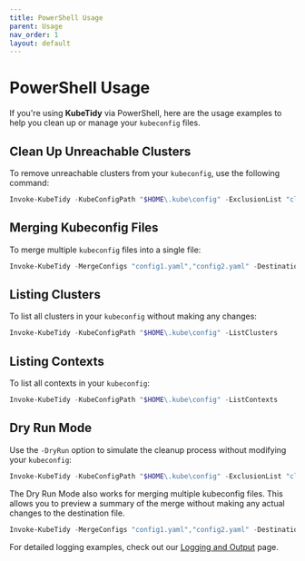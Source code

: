 ```yaml
---
title: PowerShell Usage
parent: Usage
nav_order: 1
layout: default
---
```


# PowerShell Usage

If you're using **KubeTidy** via PowerShell, here are the usage examples to help you clean up or manage your `kubeconfig` files.

## Clean Up Unreachable Clusters

To remove unreachable clusters from your `kubeconfig`, use the following command:

```powershell
Invoke-KubeTidy -KubeConfigPath "$HOME\.kube\config" -ExclusionList "cluster1,cluster2"
```

## Merging Kubeconfig Files

To merge multiple `kubeconfig` files into a single file:

```powershell
Invoke-KubeTidy -MergeConfigs "config1.yaml","config2.yaml" -DestinationConfig "$HOME\.kube\config"
```

## Listing Clusters

To list all clusters in your `kubeconfig` without making any changes:

```powershell
Invoke-KubeTidy -KubeConfigPath "$HOME\.kube\config" -ListClusters
```

## Listing Contexts

To list all contexts in your `kubeconfig`:

```powershell
Invoke-KubeTidy -KubeConfigPath "$HOME\.kube\config" -ListContexts
```

## Dry Run Mode

Use the `-DryRun` option to simulate the cleanup process without modifying your `kubeconfig`:

```powershell
Invoke-KubeTidy -KubeConfigPath "$HOME\.kube\config" -ExclusionList "cluster1" -DryRun
```

The Dry Run Mode also works for merging multiple kubeconfig files. This allows you to preview a summary of the merge without making any actual changes to the destination file.

```PowerShell
Invoke-KubeTidy -MergeConfigs "config1.yaml","config2.yaml" -DestinationConfig "$HOME\\.kube\\config" -DryRun
```

For detailed logging examples, check out our [Logging and Output](./logging-output) page.
